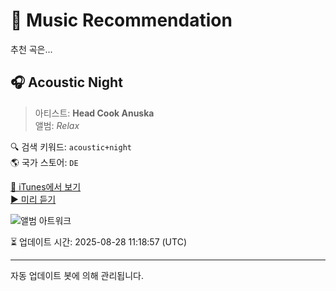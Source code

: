 
# 🎵 Music Recommendation

추천 곡은...

## 🎧 Acoustic Night  
> 아티스트: **Head Cook Anuska**  
> 앨범: _Relax_  

🔍 검색 키워드: `acoustic+night`  
🌎 국가 스토어: `DE`

[🔗 iTunes에서 보기](https://music.apple.com/de/album/acoustic-night/1665356044?i=1665356157&uo=4)  
[▶️ 미리 듣기](https://audio-ssl.itunes.apple.com/itunes-assets/AudioPreview123/v4/b8/7b/41/b87b41d8-2ac0-f4a3-22f5-6aa55458070d/mzaf_3414524229482695200.plus.aac.p.m4a)

![앨범 아트워크](https://is1-ssl.mzstatic.com/image/thumb/Music123/v4/2e/66/e2/2e66e2fd-038b-a80b-3acb-e150a0beca12/495539.jpg/100x100bb.jpg)

⏳ 업데이트 시간: 2025-08-28 11:18:57 (UTC)

---
자동 업데이트 봇에 의해 관리됩니다.
